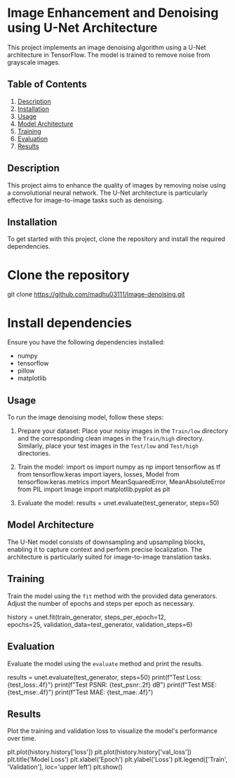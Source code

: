 # Image Enhancement and Denoising using U-Net Architecture
This project implements an image denoising algorithm using a U-Net architecture in TensorFlow. The model is trained to remove noise from grayscale images.

## Table of Contents
1. [Description](#description)
2. [Installation](#installation)
3. [Usage](#usage)
4. [Model Architecture](#model-architecture)
5. [Training](#training)
6. [Evaluation](#evaluation)
7. [Results](#results)


## Description
This project aims to enhance the quality of images by removing noise using a convolutional neural network. The U-Net architecture is particularly effective for image-to-image tasks such as denoising.

## Installation
To get started with this project, clone the repository and install the required dependencies.

# Clone the repository
git clone https://github.com/madhu03111/Image-denoising.git

# Install dependencies
Ensure you have the following dependencies installed:
- numpy
- tensorflow
- pillow
- matplotlib

## Usage
To run the image denoising model, follow these steps:

1. Prepare your dataset: Place your noisy images in the `Train/low` directory and the corresponding clean images in the `Train/high` directory. Similarly, place your test images in the `Test/low` and `Test/high` directories.
2. Train the model:
import os
import numpy as np
import tensorflow as tf
from tensorflow.keras import layers, losses, Model
from tensorflow.keras.metrics import MeanSquaredError, MeanAbsoluteError
from PIL import Image
import matplotlib.pyplot as plt

3. Evaluate the model:
results = unet.evaluate(test_generator, steps=50)


## Model Architecture

The U-Net model consists of downsampling and upsampling blocks, enabling it to capture context and perform precise localization. The architecture is particularly suited for image-to-image translation tasks.

## Training

Train the model using the `fit` method with the provided data generators. Adjust the number of epochs and steps per epoch as necessary.

history = unet.fit(train_generator,
                   steps_per_epoch=12,  
                   epochs=25, 
                   validation_data=test_generator,
                   validation_steps=6)


## Evaluation

Evaluate the model using the `evaluate` method and print the results.

results = unet.evaluate(test_generator, steps=50)
print(f"Test Loss: {test_loss:.4f}")
print(f"Test PSNR: {test_psnr:.2f} dB")
print(f"Test MSE: {test_mse:.4f}")
print(f"Test MAE: {test_mae:.4f}")


## Results

Plot the training and validation loss to visualize the model's performance over time.

plt.plot(history.history['loss'])
plt.plot(history.history['val_loss'])
plt.title('Model Loss')
plt.xlabel('Epoch')
plt.ylabel('Loss')
plt.legend(['Train', 'Validation'], loc='upper left')
plt.show()


